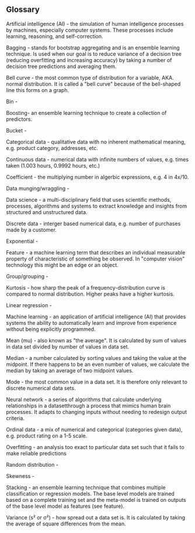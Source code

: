 ## Glossary

Artificial intelligence (AI) - the simulation of human intelligence processes by machines, especially computer systems. These processes include learning, reasoning, and self-correction.

Bagging - stands for bootstrap aggregating and is an ensemble learning technique. Is used when our goal is to reduce variance of a decision tree (reducing overfitting and increasing accuracy) by taking a number of decision tree predictions and averaging them.

Bell curve - the most common type of distribution for a variable, AKA. normal distribution. It is called a "bell curve" because of the bell-shaped line this forms on a graph.

Bin -

Boosting- an ensemble learning technique to create a collection of predictors.

Bucket -

Categorical data - qualitative data with no inherent mathematical meaning, e.g. product category, addresses, etc.

Continuous data - numerical data with infinite numbers of values, e.g. times taken (1.003 hours, 0.9992 hours, etc.)

Coefficient - the multiplying number in algerbic expressions, e.g. 4 in 4x/10.

Data munging/wraggling -

Data science - a multi-disciplinary field that uses scientific methods, processes, algorithms and systems to extract knowledge and insights from structured and unstructured data.

Discrete data - interger based numerical data, e.g. number of purchases made by a customer.

Exponential -

Feature - a machine learning term that describes an individual measurable property of characteristic of something be observed. In "computer vision" technology this might be an edge or an object.

Group/grouping -

Kurtosis - how sharp the peak of a frequency-distribution curve is compared to normal distribution. Higher peaks have a higher kurtosis.

Linear regression -

Machine learning - an application of artificial intelligence (AI) that provides systems the ability to automatically learn and improve from experience without being explicitly programmed.

Mean (mu) - also known as "the average". It is calculated by sum of values in data set divided by number of values in data set.

Median - a number calculated by sorting values and taking the value at the midpoint. If there happens to be an even number of values, we calculate the median by taking an average of two midpoint values.

Mode - the most common value in a data set. It is therefore only relevant to discrete numerical data sets.

Neural network - a series of algorithms that calculate underlying relationships in a datasetthrough a process that mimics human brain processes. It adapts to changing inputs without needing to redesign output criteria.

Ordinal data - a mix of numerical and categorical (categories given data), e.g. product rating on a 1-5 scale.

Overfitting - an analysis too exact to particular data set such that it fails to make reliable predictions

Random distribution -

Skewness -

Stacking - an ensemble learning technique that combines multiple classification or regression models. The base level models are trained based on a complete training set and the meta-model is trained on outputs of the base level model as features (see feature).

Variance (s² or σ²) - how spread out a data set is. It is calculated by taking the average of square differences from the mean.
